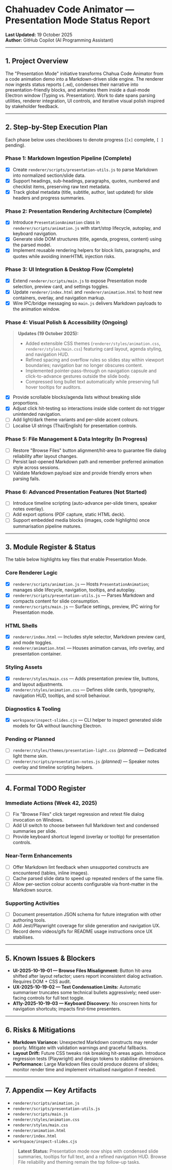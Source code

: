 # Chahuadev Code Animator — Presentation Mode Status Report

**Last Updated:** 19 October 2025  
**Author:** GitHub Copilot (AI Programming Assistant)

---

## 1. Project Overview
The "Presentation Mode" initiative transforms Chahua Code Animator from a code animation demo into a Markdown-driven slide engine. The renderer now ingests status reports (`.md`), condenses their narrative into presentation-friendly blocks, and animates them inside a dual-mode Electron window (Typing vs. Presentation). Work to date spans parsing utilities, renderer integration, UI controls, and iterative visual polish inspired by stakeholder feedback.

---

## 2. Step-by-Step Execution Plan
Each phase below uses checkboxes to denote progress (`[x]` complete, `[ ]` pending).

### Phase 1: Markdown Ingestion Pipeline (Complete)
- [x] Create `renderer/scripts/presentation-utils.js` to parse Markdown into normalized section/slide data.
- [x] Support headings, sub-headings, paragraphs, quotes, numbered and checklist items, preserving raw text metadata.
- [x] Track global metadata (title, subtitle, author, last updated) for slide headers and progress summaries.

### Phase 2: Presentation Rendering Architecture (Complete)
- [x] Introduce `PresentationAnimation` class in `renderer/scripts/animation.js` with start/stop lifecycle, autoplay, and keyboard navigation.
- [x] Generate slide DOM structures (title, agenda, progress, content) using the parsed model.
- [x] Implement reusable rendering helpers for block lists, paragraphs, and quotes while avoiding innerHTML injection risks.

### Phase 3: UI Integration & Desktop Flow (Complete)
- [x] Extend `renderer/scripts/main.js` to expose Presentation mode selection, preview card, and settings toggles.
- [x] Update `renderer/index.html` and `renderer/animation.html` to host new containers, overlay, and navigation markup.
- [x] Wire IPC/bridge messaging so `main.js` delivers Markdown payloads to the animation window.

### Phase 4: Visual Polish & Accessibility (Ongoing)
> **Updates (19 October 2025):**
> - Added extensible CSS themes (`renderer/styles/animation.css`, `renderer/styles/main.css`) featuring card layout, agenda styling, and navigation HUD.
> - Refined spacing and overflow rules so slides stay within viewport boundaries; navigation bar no longer obscures content.
> - Implemented pointer-pass-through on navigation capsule and click-to-advance gestures outside the slide body.
> - Compressed long bullet text automatically while preserving full hover tooltips for auditors.

- [x] Provide scrollable blocks/agenda lists without breaking slide proportions.
- [x] Adjust click hit-testing so interactions inside slide content do not trigger unintended navigation.
- [ ] Add light/dark theme variants and per-slide accent colours.
- [ ] Localise UI strings (Thai/English) for presentation controls.

### Phase 5: File Management & Data Integrity (In Progress)
- [ ] Restore "Browse Files" button alignment/hit-area to guarantee file dialog reliability after layout changes.
- [ ] Persist last-opened Markdown path and remember preferred animation style across sessions.
- [ ] Validate Markdown payload size and provide friendly errors when parsing fails.

### Phase 6: Advanced Presentation Features (Not Started)
- [ ] Introduce timeline scripting (auto-advance per-slide timers, speaker notes overlay).
- [ ] Add export options (PDF capture, static HTML deck).
- [ ] Support embedded media blocks (images, code highlights) once summarisation pipeline matures.

---

## 3. Module Register & Status
The table below highlights key files that enable Presentation Mode.

### Core Renderer Logic
- [x] `renderer/scripts/animation.js` — Hosts `PresentationAnimation`; manages slide lifecycle, navigation, tooltips, and autoplay.
- [x] `renderer/scripts/presentation-utils.js` — Parses Markdown and compacts content for slide consumption.
- [x] `renderer/scripts/main.js` — Surface settings, preview, IPC wiring for Presentation mode.

### HTML Shells
- [x] `renderer/index.html` — Includes style selector, Markdown preview card, and mode toggles.
- [x] `renderer/animation.html` — Houses animation canvas, info overlay, and presentation container.

### Styling Assets
- [x] `renderer/styles/main.css` — Adds presentation preview tile, buttons, and layout adjustments.
- [x] `renderer/styles/animation.css` — Defines slide cards, typography, navigation HUD, tooltips, and scroll behaviour.

### Diagnostics & Tooling
- [x] `workspace/inspect-slides.cjs` — CLI helper to inspect generated slide models for QA without launching Electron.

### Pending or Planned
- [ ] `renderer/styles/themes/presentation-light.css` *(planned)* — Dedicated light theme skin.
- [ ] `renderer/scripts/presentation-notes.js` *(planned)* — Speaker notes overlay and timeline scripting helpers.

---

## 4. Formal TODO Register
### Immediate Actions (Week 42, 2025)
- [ ] Fix "Browse Files" click target regression and retest file dialog invocation on Windows.
- [ ] Add UI switch to choose between full Markdown text and condensed summaries per slide.
- [ ] Provide keyboard shortcut legend (overlay or tooltip) for presentation controls.

### Near-Term Enhancements
- [ ] Offer Markdown lint feedback when unsupported constructs are encountered (tables, inline images).
- [ ] Cache parsed slide data to speed up repeated renders of the same file.
- [ ] Allow per-section colour accents configurable via front-matter in the Markdown source.

### Supporting Activities
- [ ] Document presentation JSON schema for future integration with other authoring tools.
- [ ] Add Jest/Playwright coverage for slide generation and navigation UX.
- [ ] Record demo videos/gifs for README usage instructions once UX stabilises.

---

## 5. Known Issues & Blockers
- **UI-2025-10-19-01 — Browse Files Misalignment:** Button hit-area shifted after layout refactor; users report inconsistent dialog activation. Requires DOM + CSS audit.
- **UX-2025-10-19-02 — Text Condensation Limits:** Automatic summariser truncates some technical bullets aggressively; need user-facing controls for full text toggle.
- **A11y-2025-10-19-03 — Keyboard Discovery:** No onscreen hints for navigation shortcuts; impacts first-time presenters.

---

## 6. Risks & Mitigations
- **Markdown Variance:** Unexpected Markdown constructs may render poorly. Mitigate with validation warnings and graceful fallbacks.
- **Layout Drift:** Future CSS tweaks risk breaking hit-areas again. Introduce regression tests (Playwright) and design tokens to stabilise dimensions.
- **Performance:** Large Markdown files could produce dozens of slides; monitor render time and implement virtualised navigation if needed.

---

## 7. Appendix — Key Artifacts
- `renderer/scripts/animation.js`
- `renderer/scripts/presentation-utils.js`
- `renderer/scripts/main.js`
- `renderer/styles/animation.css`
- `renderer/styles/main.css`
- `renderer/animation.html`
- `renderer/index.html`
- `workspace/inspect-slides.cjs`

> **Latest Status:** Presentation mode now ships with condensed slide summaries, tooltips for full text, and a refined navigation HUD. Browse File reliability and theming remain the top follow-up tasks.

